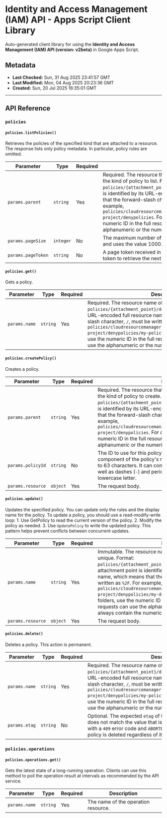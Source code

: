# Identity and Access Management (IAM) API - Apps Script Client Library

Auto-generated client library for using the **Identity and Access Management (IAM) API (version: v2beta)** in Google Apps Script.

## Metadata

- **Last Checked:** Sun, 31 Aug 2025 23:41:57 GMT
- **Last Modified:** Mon, 04 Aug 2025 20:23:36 GMT
- **Created:** Sun, 20 Jul 2025 16:35:01 GMT



---

## API Reference

### `policies`

#### `policies.listPolicies()`

Retrieves the policies of the specified kind that are attached to a resource. The response lists only policy metadata. In particular, policy rules are omitted.

| Parameter | Type | Required | Description |
|---|---|---|---|
| `params.parent` | `string` | Yes | Required. The resource that the policy is attached to, along with the kind of policy to list. Format: `policies/{attachment_point}/denypolicies` The attachment point is identified by its URL-encoded full resource name, which means that the forward-slash character, `/`, must be written as `%2F`. For example, `policies/cloudresourcemanager.googleapis.com%2Fprojects%2Fmy-project/denypolicies`. For organizations and folders, use the numeric ID in the full resource name. For projects, you can use the alphanumeric or the numeric ID. |
| `params.pageSize` | `integer` | No | The maximum number of policies to return. IAM ignores this value and uses the value 1000. |
| `params.pageToken` | `string` | No | A page token received in a ListPoliciesResponse. Provide this token to retrieve the next page. |

#### `policies.get()`

Gets a policy.

| Parameter | Type | Required | Description |
|---|---|---|---|
| `params.name` | `string` | Yes | Required. The resource name of the policy to retrieve. Format: `policies/{attachment_point}/denypolicies/{policy_id}` Use the URL-encoded full resource name, which means that the forward-slash character, `/`, must be written as `%2F`. For example, `policies/cloudresourcemanager.googleapis.com%2Fprojects%2Fmy-project/denypolicies/my-policy`. For organizations and folders, use the numeric ID in the full resource name. For projects, you can use the alphanumeric or the numeric ID. |

#### `policies.createPolicy()`

Creates a policy.

| Parameter | Type | Required | Description |
|---|---|---|---|
| `params.parent` | `string` | Yes | Required. The resource that the policy is attached to, along with the kind of policy to create. Format: `policies/{attachment_point}/denypolicies` The attachment point is identified by its URL-encoded full resource name, which means that the forward-slash character, `/`, must be written as `%2F`. For example, `policies/cloudresourcemanager.googleapis.com%2Fprojects%2Fmy-project/denypolicies`. For organizations and folders, use the numeric ID in the full resource name. For projects, you can use the alphanumeric or the numeric ID. |
| `params.policyId` | `string` | No | The ID to use for this policy, which will become the final component of the policy's resource name. The ID must contain 3 to 63 characters. It can contain lowercase letters and numbers, as well as dashes (`-`) and periods (`.`). The first character must be a lowercase letter. |
| `params.resource` | `object` | Yes | The request body. |

#### `policies.update()`

Updates the specified policy. You can update only the rules and the display name for the policy. To update a policy, you should use a read-modify-write loop: 1. Use GetPolicy to read the current version of the policy. 2. Modify the policy as needed. 3. Use `UpdatePolicy` to write the updated policy. This pattern helps prevent conflicts between concurrent updates.

| Parameter | Type | Required | Description |
|---|---|---|---|
| `params.name` | `string` | Yes | Immutable. The resource name of the `Policy`, which must be unique. Format: `policies/{attachment_point}/denypolicies/{policy_id}` The attachment point is identified by its URL-encoded full resource name, which means that the forward-slash character, `/`, must be written as `%2F`. For example, `policies/cloudresourcemanager.googleapis.com%2Fprojects%2Fmy-project/denypolicies/my-deny-policy`. For organizations and folders, use the numeric ID in the full resource name. For projects, requests can use the alphanumeric or the numeric ID. Responses always contain the numeric ID. |
| `params.resource` | `object` | Yes | The request body. |

#### `policies.delete()`

Deletes a policy. This action is permanent.

| Parameter | Type | Required | Description |
|---|---|---|---|
| `params.name` | `string` | Yes | Required. The resource name of the policy to delete. Format: `policies/{attachment_point}/denypolicies/{policy_id}` Use the URL-encoded full resource name, which means that the forward-slash character, `/`, must be written as `%2F`. For example, `policies/cloudresourcemanager.googleapis.com%2Fprojects%2Fmy-project/denypolicies/my-policy`. For organizations and folders, use the numeric ID in the full resource name. For projects, you can use the alphanumeric or the numeric ID. |
| `params.etag` | `string` | No | Optional. The expected `etag` of the policy to delete. If the value does not match the value that is stored in IAM, the request fails with a `409` error code and `ABORTED` status. If you omit this field, the policy is deleted regardless of its current `etag`. |

### `policies.operations`

#### `policies.operations.get()`

Gets the latest state of a long-running operation. Clients can use this method to poll the operation result at intervals as recommended by the API service.

| Parameter | Type | Required | Description |
|---|---|---|---|
| `params.name` | `string` | Yes | The name of the operation resource. |